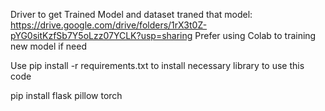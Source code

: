 Driver to get Trained Model and dataset traned that model: https://drive.google.com/drive/folders/1rX3t0Z-pYG0sitKzfSb7Y5oLzz07YCLK?usp=sharing
Prefer using Colab to training new model if need

Use pip install -r requirements.txt to install necessary library to use this code

pip install flask pillow torch


